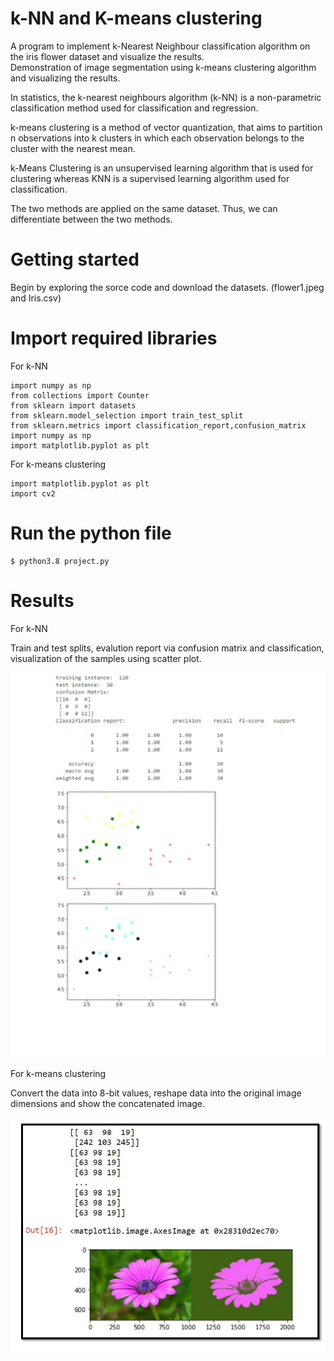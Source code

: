 # k-NN and K-means clustering

A program to implement k-Nearest Neighbour classification algorithm on the iris flower dataset and visualize the results.  
Demonstration of image segmentation using k-means clustering algorithm and visualizing the results.  

In statistics, the k-nearest neighbours algorithm (k-NN) is a non-parametric classification method used for classification and regression.  

k-means clustering is a method of vector quantization, that aims to partition n observations into k clusters in which each observation belongs to the cluster with the nearest mean.  

k-Means Clustering is an unsupervised learning algorithm that is used for clustering whereas KNN is a supervised learning algorithm used for classification.  

The two methods are applied on the same dataset. Thus, we can differentiate between the two methods.  


# Getting started

Begin by exploring the sorce code and download the datasets. (flower1.jpeg and Iris.csv)

# Import required libraries

For k-NN  

```
import numpy as np
from collections import Counter
from sklearn import datasets
from sklearn.model_selection import train_test_split
from sklearn.metrics import classification_report,confusion_matrix
import numpy as np
import matplotlib.pyplot as plt
```
For k-means clustering

```
import matplotlib.pyplot as plt
import cv2
```

# Run the python file

```
$ python3.8 project.py
```

# Results

For k-NN  

Train and test splits, evalution report via confusion matrix and classification, visualization of the samples using scatter plot.  


![k-NN](https://github.com/krithi2201/project/blob/main/k-NN.PNG)

For k-means clustering

Convert the data into 8-bit values, reshape data into the original image dimensions and show the concatenated image.  


![k-means](https://github.com/krithi2201/project/blob/main/k-means%20clustering.PNG)
